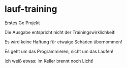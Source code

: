 # lauf-training
Erstes Go Projekt

Die Ausgabe entspricht nicht der Trainingswirklichkeit!

Es wird keine Haftung für etwaige Schäden übernommen!

Es geht um das Programmieren, nicht um das Laufen!

Ich weiß etwas: Im Keller brennt noch Licht!
